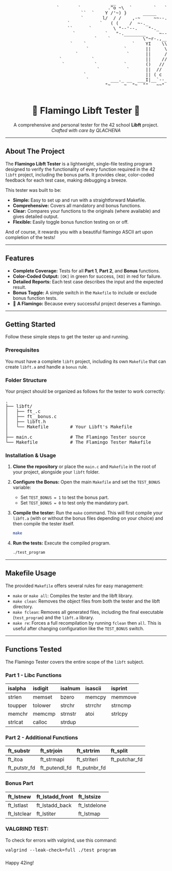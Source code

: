 <div align="left">
  <pre>
                                       __                  
                   `       `          .^o ~\  `        `   `                `
                            ``  `    Y /'~) }      _____          `        `` `
                            `       l/  / /    ,-~     ~~--.,_    `         `    ``
                       `           `   ( (    /  ~-._         ^.
                       ``      `        \ "--'--.    "-._       \       `    `
                         `           `   "-.________     ~--.,__ ^.             `
                                 `    `            \"~r-.,___.-'-. ^.
                        `    `                 `    YI    \\      ~-.\     `      `
                              `             `       ||     \\        `\
                          `                  `      ||     //
                    `           `                   ||    //
                     `           `          `       ()   //
                                  `          `      ||  //     `   `
                             `                      || ( c      `
                              `        ___._ __  ___I|__`--__._ __  _
                                     "~     ~  "~  ""   ~~"    ~  ~~
  </pre>
  <div align="center">
  <h1 style="border-bottom: none;">🦩 Flamingo Libft Tester 🦩</h1>
  <p>
    A comprehensive and personal tester for the 42 school <strong>Libft</strong> project.
    <br />
    <em>Crafted with care by QLACHENA</em>
  </p>
</div>

---

## About The Project

The **Flamingo Libft Tester** is a lightweight, single-file testing program designed to verify the functionality of every function required in the 42 `libft` project, including the bonus parts. It provides clear, color-coded feedback for each test case, making debugging a breeze.

This tester was built to be:
* **Simple:** Easy to set up and run with a straightforward Makefile.
* **Comprehensive:** Covers all mandatory and bonus functions.
* **Clear:** Compares your functions to the originals (where available) and gives detailed output.
* **Flexible:** Easily toggle bonus function testing on or off.

And of course, it rewards you with a beautiful flamingo ASCII art upon completion of the tests!

---

## Features

* **Complete Coverage:** Tests for all **Part 1**, **Part 2**, and **Bonus** functions.
* **Color-Coded Output:** `[OK]` in green for success, `[KO]` in red for failure.
* **Detailed Reports:** Each test case describes the input and the expected result.
* **Bonus Toggle:** A simple switch in the `Makefile` to include or exclude bonus function tests.
* 🦩 **A Flamingo:** Because every successful project deserves a flamingo.

---

## Getting Started

Follow these simple steps to get the tester up and running.

### Prerequisites

You must have a complete `libft` project, including its own `Makefile` that can create `libft.a` and handle a `bonus` rule.

### Folder Structure

Your project should be organized as follows for the tester to work correctly:

<pre>
.
├── libft/
│   ├── ft_.c
│   ├── ft__bonus.c
│   ├── libft.h
│   └── Makefile        # Your Libft's Makefile
│
├── main.c              # The Flamingo Tester source
└── Makefile            # The Flamingo Tester Makefile
</pre>

### Installation & Usage

1.  **Clone the repository** or place the `main.c` and `Makefile` in the root of your project, alongside your `libft` folder.

2.  **Configure the Bonus:** Open the main `Makefile` and set the `TEST_BONUS` variable:
    * Set `TEST_BONUS = 1` to test the bonus part.
    * Set `TEST_BONUS = 0` to test only the mandatory part.

3.  **Compile the tester:** Run the `make` command. This will first compile your `libft.a` (with or without the bonus files depending on your choice) and then compile the tester itself.
    ```sh
    make
    ```

4.  **Run the tests:** Execute the compiled program.
    ```sh
    ./test_program
    ```

---

## Makefile Usage

The provided `Makefile` offers several rules for easy management:

* `make` or `make all`: Compiles the tester and the libft library.
* `make clean`: Removes the object files from both the tester and the libft directory.
* `make fclean`: Removes all generated files, including the final executable (`test_program`) and the `libft.a` library.
* `make re`: Forces a full recompilation by running `fclean` then `all`. This is useful after changing configuration like the `TEST_BONUS` switch.

---

## Functions Tested

The Flamingo Tester covers the entire scope of the `libft` subject.

### Part 1 - Libc Functions

| isalpha  | isdigit | isalnum | isascii | isprint     |
| :------- | :------ | :------ | :------ | :---------- |
| strlen   | memset  | bzero   | memcpy  | memmove     |
| toupper  | tolower | strchr  | strrchr | strncmp     |
| memchr   | memcmp  | strnstr | atoi    | strlcpy     |
| strlcat  | calloc  | strdup  |         |             |

### Part 2 - Additional Functions

| ft_substr   | ft_strjoin | ft_strtrim | ft_split      |
| :---------- | :--------- | :--------- | :------------ |
| ft_itoa     | ft_strmapi | ft_striteri| ft_putchar_fd |
| ft_putstr_fd| ft_putendl_fd| ft_putnbr_fd|               |

### Bonus Part

| ft_lstnew      | ft_lstadd_front | ft_lstsize |
| :------------- | :-------------- | :--------- |
| ft_lstlast     | ft_lstadd_back  | ft_lstdelone |
| ft_lstclear    | ft_lstiter      | ft_lstmap  |

### VALGRIND TEST:

To check for errors with valgrind, use this command:

<pre>
valgrind --leak-check=full ./test_program
</pre>

###

Happy 42ing!
